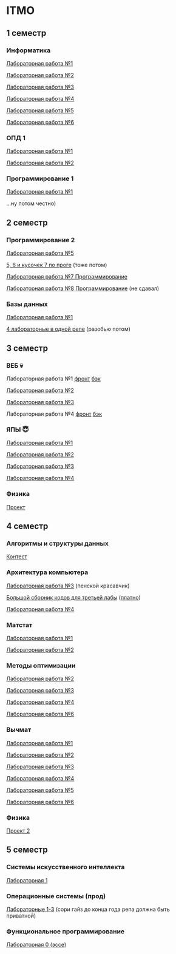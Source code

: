 # ITMO

## 1 семестр

### Информатика

[Лабораторная работа №1](https://github.com/deadxraver/Inf1)

[Лабораторная работа №2](https://github.com/deadxraver/Inf2)

[Лабораторная работа №3](https://github.com/deadxraver/Inf3)

[Лабораторная работа №4](https://github.com/deadxraver/Inf4)

[Лабораторная работа №5](https://github.com/deadxraver/Inf5)

[Лабораторная работа №6](https://github.com/deadxraver/Inf6)

### ОПД 1

[Лабораторная работа №1](https://github.com/deadxraver/OPD1)

[Лабораторная работа №2](https://github.com/deadxraver/OPD2)

### Программирование 1

[Лабораторная работа №1](https://github.com/deadxraver/Prog1)

...ну потом честно)

## 2 семестр

### Программирование 2

[Лабораторная работа №5](https://github.com/deadxraver/Prog5)

[5, 6 и кусочек 7 по проге](https://github.com/deadxraver/Programming)
(тоже потом)

[Лабораторная работа №7 Программирование](https://github.com/deadxraver/Prog7)

[Лабораторная работа №8 Программирование](https://github.com/deadxraver/Prog8) (не сдавал)

### Базы данных

[Лабораторная работа №1](https://github.com/deadxraver/DB1)

[4 лабораторные в одной репе](https://github.com/deadxraver/DataBase)
(разобью потом)

## 3 семестр

### ВЕБ 💀

Лабораторная работа №1 [фронт](https://github.com/deadxraver/WEB-LAB1) [бэк](https://github.com/deadxraver/WEB-LAB1-BACKEND)

[Лабораторная работа №2](https://github.com/deadxraver/WEB-LAB2)

[Лабораторная работа №3](https://github.com/deadxraver/WEB3)

Лабораторная работа №4 [фронт](https://github.com/deadxraver/WEB4) [бэк](https://github.com/deadxraver/WEB4-BACK)

### ЯПЫ 😇

[Лабораторная работа №1](https://github.com/deadxraver/PL-Lab1)

[Лабораторная работа №2](https://github.com/deadxraver/PL-Lab2)

[Лабораторная работа №3](https://github.com/deadxraver/PL-Lab3)

[Лабораторная работа №4](https://github.com/deadxraver/PL-Lab4)

### Физика

[Проект](https://github.com/deadxraver/PHYSICS)

## 4 семестр

### Алгоритмы и структуры данных

[Контест](https://github.com/deadxraver/algorithms)

### Архитектура компьютера

[Лабораторная работа №3](https://github.com/deadxraver/csa-lab3) (пенской красавчик)

[Большой сборник кодов для третьей лабы](https://github.com/deadxraver/csa-lab3-bank) ([платно](https://t.me/deadxraver))

[Лабораторная работа №4](https://github.com/deadxraver/csa-lab4)

### Матстат

[Лабораторная работа №1](https://github.com/deadxraver/MATSTAT)

[Лабораторная работа №2](https://github.com/deadxraver/matstat2)

### Методы оптимизации

[Лабораторная работа №2](https://github.com/deadxraver/metop-lab2)

[Лабораторная работа №3](https://github.com/deadxraver/metop-lab3)

[Лабораторная работа №4](https://github.com/deadxraver/metop-lab4)

[Лабораторная работа №6](https://github.com/deadxraver/metop-lab6)

### Вычмат

[Лабораторная работа №1](https://github.com/deadxraver/computational-mathematics-lab1)

[Лабораторная работа №2](https://github.com/deadxraver/computational-mathematics-lab2)

[Лабораторная работа №3](https://github.com/deadxraver/computational-mathematics-lab3)

[Лабораторная работа №4](https://github.com/deadxraver/comp-math-lab4)

[Лабораторная работа №5](https://github.com/deadxraver/comp-math-lab5)

[Лабораторная работа №6](https://github.com/deadxraver/comp-math-lab6)

### Физика 

[Проект 2](https://github.com/deadxraver/physics-2)

## 5 семестр

### Системы искусственного интеллекта

[Лабораторная 1](https://github.com/deadxraver/sai-lab1)

### Операционные системы (прод)

[Лабораторные 1-3](https://github.com/deadxraver/OS-labs) (сори гайз до конца года репа должна быть приватной)

### Функциональное программирование

[Лабораторная 0 (эссе)](https://github.com/deadxraver/fp-lab0)
